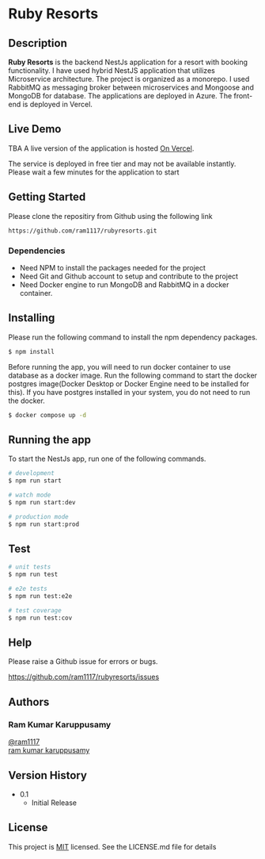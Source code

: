 # Ruby Resorts

## Description

**Ruby Resorts** is the backend NestJs application for a resort with booking functionality.
I have used hybrid NestJS application that utilizes Microservice architecture. The project is organized as a monorepo. I used RabbitMQ as messaging broker between microservices and Mongoose and MongoDB for database.
The applications are deployed in Azure. The front-end is deployed in Vercel.

## Live Demo

TBA
A live version of the application is hosted [On Vercel](https://rubyresorts-fe.vercel.app/).

The service is deployed in free tier and may not be available instantly. Please wait a few minutes for the application to start

## Getting Started

Please clone the repositiry from Github using the following link

```
https://github.com/ram1117/rubyresorts.git
```

### Dependencies

- Need NPM to install the packages needed for the project
- Need Git and Github account to setup and contribute to the project
- Need Docker engine to run MongoDB and RabbitMQ in a docker container.

## Installing

Please run the following command to install the npm dependency packages.

```bash
$ npm install
```

Before running the app, you will need to run docker container to use database as a docker image. Run the following command to start the docker postgres image(Docker Desktop or Docker Engine need to be installed for this). If you have postgres installed in your system, you do not need to run the docker.

```bash
$ docker compose up -d
```

## Running the app

To start the NestJs app, run one of the following commands.

```bash
# development
$ npm run start

# watch mode
$ npm run start:dev

# production mode
$ npm run start:prod
```

## Test

```bash
# unit tests
$ npm run test

# e2e tests
$ npm run test:e2e

# test coverage
$ npm run test:cov
```

## Help

Please raise a Github issue for errors or bugs.

https://github.com/ram1117/rubyresorts/issues

## Authors

### Ram Kumar Karuppusamy

[@ram1117](https://github.com/ram1117) <br />
[ram kumar karuppusamy](https://www.linkedin.com/in/ram-kumar-karuppusamy/)

## Version History

- 0.1
  - Initial Release

## License

This project is [MIT](./LICENSE) licensed. See the LICENSE.md file for details
